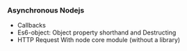 ### Asynchronous Nodejs

- Callbacks
- Es6-object: Object property shorthand and Destructing
- HTTP Request With node core module (without a library)
